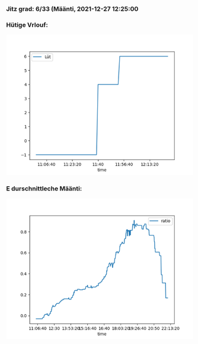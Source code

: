 ### Jitz grad: 6/33 (Määnti, 2021-12-27 12:25:00

### Hütige Vrlouf:
![Graph](Today.png)

### E durschnittleche Määnti:
![Graph](Määnti.png)